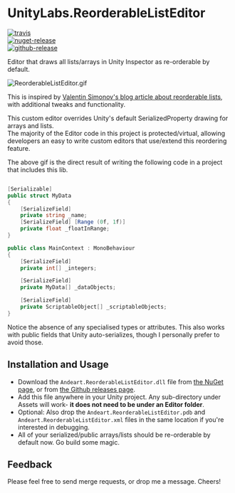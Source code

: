 # UnityLabs.ReorderableListEditor

[![travis](https://img.shields.io/travis/andeart/UnityLabs.ReorderableListEditor.svg)](https://travis-ci.org/andeart/UnityLabs.ReorderableListEditor)<br />
[![nuget-release](https://img.shields.io/nuget/v/Andeart.ReorderableListEditor.svg)](https://www.nuget.org/packages/Andeart.ReorderableListEditor)<br />
[![github-release](https://img.shields.io/github/release/andeart/UnityLabs.ReorderableListEditor.svg)](https://github.com/andeart/UnityLabs.ReorderableListEditor/releases/latest)<br/>

Editor that draws all lists/arrays in Unity Inspector as re-orderable by default.

![ReorderableListEditor.gif](https://user-images.githubusercontent.com/6226493/53707244-0870ee00-3de3-11e9-8f00-e337539401ef.gif)

This is inspired by [Valentin Simonov's blog article about reorderable lists](http://va.lent.in/unity-make-your-lists-functional-with-reorderablelist/), with additional tweaks and functionality.

This custom editor overrides Unity's default SerializedProperty drawing for arrays and lists.  
The majority of the Editor code in this project is protected/virtual, allowing developers an easy to write custom editors that use/extend this reordering feature.  
  
The above gif is the direct result of writing the following code in a project that includes this lib.  

```csharp

[Serializable]
public struct MyData
{
    [SerializeField]
    private string _name;
    [SerializeField] [Range (0f, 1f)]
    private float _floatInRange;
}

public class MainContext : MonoBehaviour
{
    [SerializeField]
    private int[] _integers;

    [SerializeField]
    private MyData[] _dataObjects;

    [SerializeField]
    private ScriptableObject[] _scriptableObjects;
}
``` 
Notice the absence of any specialised types or attributes. This also works with public fields that Unity auto-serializes, though I personally prefer to avoid those.

## Installation and Usage

- Download the `Andeart.ReorderableListEditor.dll` file from [the NuGet page](https://www.nuget.org/packages/Andeart.ReorderableListEditor), or from [the Github releases page](https://github.com/andeart/UnityLabs.ReorderableListEditor/releases/latest).
- Add this file anywhere in your Unity project. Any sub-directory under Assets will work- **it does not need to be under an Editor folder**.
- Optional: Also drop the `Andeart.ReorderableListEditor.pdb` and `Andeart.ReorderableListEditor.xml` files in the same location if you're interested in debugging.
- All of your serialized/public arrays/lists should be re-orderable by default now. Go build some magic.

## Feedback

Please feel free to send merge requests, or drop me a message. Cheers!
